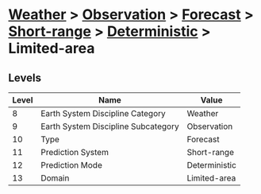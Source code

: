 # [Weather](../../../../..) > [Observation](../../../..) > [Forecast](../../..) > [Short-range](../..) > [Deterministic](..) > Limited-area

## Levels

| Level | Name | Value |
|-----|-----|-----|
| 8 | Earth System Discipline Category | Weather |
| 9 | Earth System Discipline Subcategory | Observation |
| 10 | Type | Forecast |
| 11 | Prediction System | Short-range |
| 12 | Prediction Mode | Deterministic |
| 13 | Domain | Limited-area |
